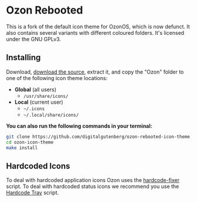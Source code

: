 # Ozon Rebooted
This is a fork of the default icon theme for OzonOS, which is now defunct. It also contains several variants with different coloured folders. It's licensed under the GNU GPLv3.

## Installing
Download, [download the source](https://github.com/digitalgutenberg/ozon-rebooted-icon-theme/archive/master.zip), extract it, and copy the "Ozon" folder to one of the following icon theme locations:

* **Global** (all users)
  * `/usr/share/icons/`
* **Local** (current user)
  * `~/.icons`
  * `~/.local/share/icons/`

**You can also run the following commands in your terminal:**
```bash
git clone https://github.com/digitalgutenberg/ozon-rebooted-icon-theme.git
cd ozon-icon-theme
make install
```

## Hardcoded Icons
To deal with hardcoded application icons Ozon uses the [hardcode-fixer](https://github.com/Foggalong/hardcode-fixer) script. To deal with hardcoded status icons we recommend you use the [Hardcode Tray](https://github.com/bil-elmoussaoui/Hardcode-Tray) script.
